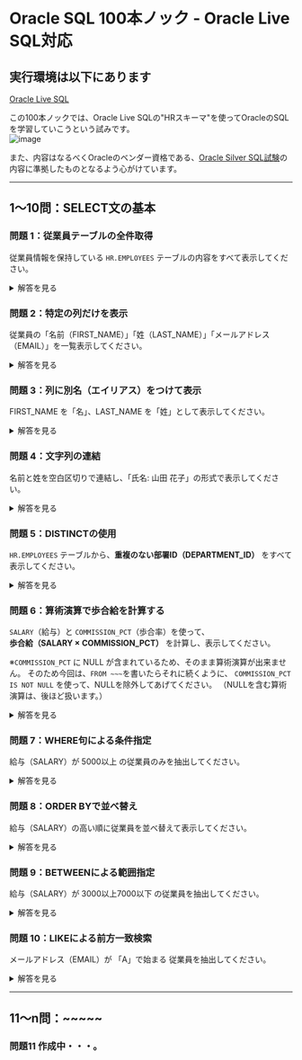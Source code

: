 # Oracle SQL 100本ノック - Oracle Live SQL対応

## 実行環境は以下にあります
[Oracle Live SQL](https://livesql.oracle.com/next/)

この100本ノックでは、Oracle Live SQLの"HRスキーマ"を使ってOracleのSQLを学習していこうという試みです。   
![image](https://github.com/user-attachments/assets/b2b3b01f-cde5-4ce9-8e44-1295dff48f71)

また、内容はなるべくOracleのベンダー資格である、[Oracle Silver SQL試験](https://www.oracle.com/jp/education/certification/certification-exam-list/db-sql-1z0-071-exam/)の内容に準拠したものとなるよう心がけています。

---

## 1〜10問：SELECT文の基本

### 問題 1：従業員テーブルの全件取得
従業員情報を保持している `HR.EMPLOYEES` テーブルの内容をすべて表示してください。

<details>
<summary>解答を見る</summary>

<pre><code class="language-sql">
SELECT * FROM HR.EMPLOYEES;
</code></pre>

</details>

### 問題 2：特定の列だけを表示
従業員の「名前（FIRST_NAME）」「姓（LAST_NAME）」「メールアドレス（EMAIL）」を一覧表示してください。

<details>
<summary>解答を見る</summary>

<pre><code class="language-sql">
SELECT FIRST_NAME, LAST_NAME, EMAIL FROM HR.EMPLOYEES;
</code></pre>

</details>

### 問題 3：列に別名（エイリアス）をつけて表示
FIRST_NAME を「名」、LAST_NAME を「姓」として表示してください。

<details>
<summary>解答を見る</summary>

<pre><code class="language-sql">
SELECT FIRST_NAME AS "名", LAST_NAME AS "姓" FROM HR.EMPLOYEES;
</code></pre>

</details>

### 問題 4：文字列の連結
名前と姓を空白区切りで連結し、「氏名: 山田 花子」の形式で表示してください。

<details>
<summary>解答を見る</summary>

<pre><code class="language-sql">
SELECT '氏名: ' || FIRST_NAME || ' ' || LAST_NAME AS FULL_NAME FROM HR.EMPLOYEES;
</code></pre>

</details>

### 問題 5：DISTINCTの使用  
`HR.EMPLOYEES` テーブルから、**重複のない部署ID（DEPARTMENT_ID）** をすべて表示してください。

<details>
<summary>解答を見る</summary>

<pre><code class="language-sql">
SELECT DISTINCT DEPARTMENT_ID FROM HR.EMPLOYEES;
</code></pre>

</details>

### 問題 6：算術演算で歩合給を計算する  
`SALARY`（給与）と `COMMISSION_PCT`（歩合率）を使って、  
**歩合給（SALARY × COMMISSION_PCT）** を計算し、表示してください。

※`COMMISSION_PCT` に NULL が含まれているため、そのまま算術演算が出来ません。
そのため今回は、`FROM ~~~`を書いたらそれに続くように、
`COMMISSION_PCT IS NOT NULL` を使って、NULLを除外してあげてください。
（NULLを含む算術演算は、後ほど扱います。）

<details>
<summary>解答を見る</summary>

<pre><code class="language-sql">
SELECT FIRST_NAME, SALARY, COMMISSION_PCT,
       SALARY + (SALARY * COMMISSION_PCT) AS COMMISSION_PAY
FROM HR.EMPLOYEES
WHERE COMMISSION_PCT IS NOT NULL;
</code></pre>

</details>

### 問題 7：WHERE句による条件指定
給与（SALARY）が 5000以上 の従業員のみを抽出してください。

<details>
<summary>解答を見る</summary>

<pre><code class="language-sql">
SELECT FIRST_NAME, SALARY
FROM HR.EMPLOYEES
WHERE SALARY >= 5000;
</code></pre>

</details>

### 問題 8：ORDER BYで並べ替え
給与（SALARY）の高い順に従業員を並べ替えて表示してください。

<details>
<summary>解答を見る</summary>

<pre><code class="language-sql">
SELECT FIRST_NAME, SALARY
FROM HR.EMPLOYEES
ORDER BY SALARY DESC;
</code></pre>

</details>

### 問題 9：BETWEENによる範囲指定
給与（SALARY）が 3000以上7000以下 の従業員を抽出してください。

<details>
<summary>解答を見る</summary>

<pre><code class="language-sql">
SELECT FIRST_NAME, SALARY
FROM HR.EMPLOYEES
WHERE SALARY BETWEEN 3000 AND 7000;
</code></pre>

</details>

### 問題 10：LIKEによる前方一致検索
メールアドレス（EMAIL）が 「A」で始まる 従業員を抽出してください。

<details>
<summary>解答を見る</summary>

<pre><code class="language-sql">
SELECT FIRST_NAME, EMAIL
FROM HR.EMPLOYEES
WHERE EMAIL LIKE 'A%';
</code></pre>

</details>

---

## 11〜n問：~~~~~

### 問題11 作成中・・・。
